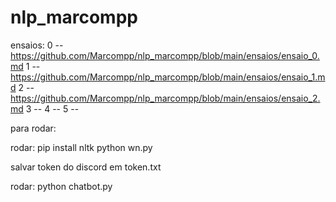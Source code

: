 # nlp_marcompp

ensaios:
0 -- https://github.com/Marcompp/nlp_marcompp/blob/main/ensaios/ensaio_0.md
1 -- https://github.com/Marcompp/nlp_marcompp/blob/main/ensaios/ensaio_1.md
2 -- https://github.com/Marcompp/nlp_marcompp/blob/main/ensaios/ensaio_2.md
3 --
4 --
5 --

para rodar:

rodar:
pip install nltk
python wn.py


salvar token do discord em token.txt

rodar:
python chatbot.py